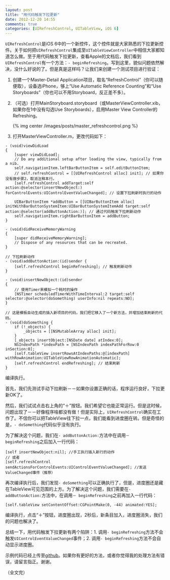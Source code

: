 ```yaml
---
layout: post
title: "用代码触发下拉更新"
date: 2012-12-20 14:55
comments: true
categories: [UIRefreshControl, UITableView, iOS 6]
---
```


`UIRefreshControl`是iOS 6中的一个新控件，这个控件就是大家熟悉的下拉更新控件。关于如何把`UIRefreshControl`集成至`UITableViewController`中相信大家都知道怎么做。至于用代码触发下拉更新，查看Apple的文档后，我们看到`UIRefreshControl`有一个方法：`- beginRefreshing`。写到这里，貌似问题依然解决，没什么好说的了。但是真是这样吗？让我们来创建一个测试项目进行验证：

1. 创建一个Master-Detail Application项目，取名“RefreshControl”（你可以随便取），设备选iPhone，够上“Use Automatic Reference Counting”和“Use Storyboards”（你也可以不用Storyboard，反正差不多）。

2. （可选）打开MainStoryboard.storyboard（或MasterViewController.xib，如果你在1中没有勾选Use Storyboards），启用Master View Controller的Refreshing。

   {% img center /images/posts/master_refreshcontrol.png %}

3. 打开MasterViewController.m，更改代码如下：

<!-- more -->

```objc
- (void)viewDidLoad
{
    [super viewDidLoad];
	// Do any additional setup after loading the view, typically from a nib.
    self.navigationItem.leftBarButtonItem = self.editButtonItem;
    // self.refreshControl = [[UIRefreshControl alloc] init]; // 如果你没有做步骤2，取消注释本行。
    [self.refreshControl addTarget:self action:@selector(insertNewObject:) forControlEvents:UIControlEventValueChanged]; // 设置下拉刷新时执行的动作
    
    UIBarButtonItem *addButton = [[UIBarButtonItem alloc] initWithBarButtonSystemItem:UIBarButtonSystemItemAdd target:self action:@selector(addButtonAction:)]; // 通过代码触发下拉刷新动作
    self.navigationItem.rightBarButtonItem = addButton;
}

- (void)didReceiveMemoryWarning
{
    [super didReceiveMemoryWarning];
    // Dispose of any resources that can be recreated.
}

// 下拉刷新动作
- (void)addButtonAction:(id)sender {
    [self.refreshControl beginRefreshing]; // 触发刷新动作
}

- (void)insertNewObject:(id)sender
{
    // 使用Timer来模拟一个耗时的操作
    [NSTimer scheduledTimerWithTimeInterval:2 target:self selector:@selector(doSomething) userInfo:nil repeats:NO];
}

// 这是模板自动生成的插入新项目的代码，我们把它移入了一个新方法，并增加结束刷新的代码。
- (void)doSomething {
    if (!_objects) {
        _objects = [[NSMutableArray alloc] init];
    }
    [_objects insertObject:[NSDate date] atIndex:0];
    NSIndexPath *indexPath = [NSIndexPath indexPathForRow:0 inSection:0];
    [self.tableView insertRowsAtIndexPaths:@[indexPath] withRowAnimation:UITableViewRowAnimationAutomatic];
    [self.refreshControl endRefreshing]; // 结束刷新
}

```

编译执行。

首先，我们先测试手动下拉刷新－－如果你设置正确的话，程序运行良好，下拉更新OK了。

然后，我们试试点击右上角的“＋”按钮。我们希望它也能正常运行。但是这时候，问题出现了－－好像程序啥都没有做！但是实际上，`UIRefreshControl`确实在工作了。不信你可以把TableView往下拉一点，我们能看到进度圈在转。但是奇怪的是，`- doSomething`代码似乎没有执行。

为了解决这个问题，我们在`- addButtonAction:`方法中在调用`－ beginRefreshing`之后加入一行代码：

```objc
[self insertNewObject:nil]; //手工执行插入新行的动作
// 或者
[self.refreshControl sendActionsForControlEvents:UIControlEventValueChanged]; //发送ValueChanged事件（推荐）
```

再次编译执行后，我们发现`- doSomething`可以正确执行了，但是，进度圈还是藏在TableView可见范围的上方。为了解决这个问题，我们需要在`- addButtonAction:`方法中，在调用`－ beginRefreshing`之前再加入一行代码：

```objc
[self.tableView setContentOffset:CGPointMake(0, -44) animated:YES];
```

编译执行，点击“＋”按钮，进度圈出现，2秒后，新条目加入，进度圈消失，我们的问题也解决了。

总结一下，用代码触发下拉更新有两个陷阱：1. 调用`- beginRefreshing`方法不会触发`UIControlEventValueChanged`事件；2. 调用`- beginRefreshing`方法不会自动显示进度圈。

示例代码已经上传至[github](https://github.com/venj/Cocoa-blog-code/tree/master/RefreshControl)。如果你有更好的方法，或者你觉得我的处理方法有错误，请留言指正。谢谢。

（全文完）
